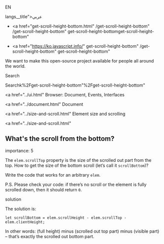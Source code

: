 EN

langs\_\_title">عربي</span></a>

- <a href="get-scroll-height-bottom.html"
  /get-scroll-height-bottom"
  /get-scroll-height-bottom"
  get-scroll-height-bottomget-scroll-height-bottom"

<!-- -->

- <a href="https://ko.javascript.info/"
  get-scroll-height-bottom"
  /get-scroll-height-bottom"
  get-scroll-height-bottom"

We want to make this open-source project available for people all around the world.

Search

Searchk%2Fget-scroll-height-bottom"%2Fget-scroll-height-bottom" </a>

<a href="../ui.html" Browser: Document, Events, Interfaces</span></a>

<a href="../document.html" Document</span></a>

<a href="../size-and-scroll.html" Element size and scrolling</span></a>

<a href="../size-and-scroll.html"

## What's the scroll from the bottom?

<span class="task__importance" title="How important is the task, from 1 to 5">importance: 5</span>

The `elem.scrollTop` property is the size of the scrolled out part from the top. How to get the size of the bottom scroll (let’s call it `scrollBottom`)?

Write the code that works for an arbitrary `elem`.

P.S. Please check your code: if there’s no scroll or the element is fully scrolled down, then it should return `0`.

solution

The solution is:

    let scrollBottom = elem.scrollHeight - elem.scrollTop - elem.clientHeight;

In other words: (full height) minus (scrolled out top part) minus (visible part) – that’s exactly the scrolled out bottom part.
